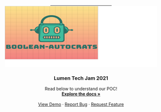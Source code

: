 <!-- PROJECT LOGO -->
<br />
<p align="center">
  <a href="https://github.com/vats-shashank/boolean-autocrat">
    &nbsp;&nbsp;&nbsp;&nbsp;&nbsp;&nbsp;&nbsp;&nbsp;&nbsp;&nbsp;&nbsp;&nbsp;&nbsp;&nbsp;&nbsp;&nbsp;&nbsp;&nbsp;&nbsp;&nbsp;&nbsp;&nbsp;&nbsp;&nbsp;&nbsp;&nbsp;&nbsp;&nbsp;&nbsp;&nbsp;&nbsp;&nbsp;&nbsp;&nbsp;&nbsp;&nbsp;&nbsp;&nbsp;&nbsp;&nbsp;&nbsp;&nbsp;&nbsp;&nbsp;&nbsp;&nbsp;&nbsp;&nbsp;&nbsp;&nbsp;&nbsp;<img src="logo.png" alt="Logo" width="500" height="200">
  </a>

  <h3 align="center">Lumen Tech Jam 2021</h3>

  <p align="center">
    Read below to understand our POC!
    <br />
    <a href="designDoc.docx"><strong>Explore the docs »</strong></a>
    <br />
    <br />
    <a href="https://github.com/vats-shashank/boolean-autocrat">View Demo</a>
    ·
    <a href="mailto:shashank.vats@centurylink.com">Report Bug</a>
    ·
    <a href="https://github.com/vats-shashank/boolean-autocrat">Request Feature</a>
  </p>
</p>


